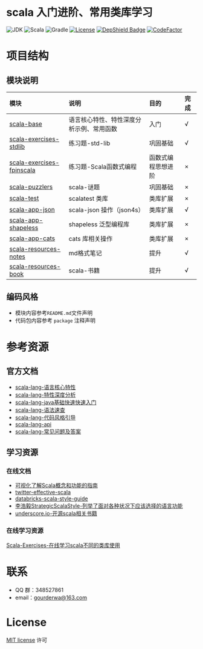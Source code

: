 # scala 入门进阶、常用类库学习
![JDK](https://img.shields.io/badge/JDK-11-brightgreen.svg?style=flat-square)
![Scala](https://img.shields.io/badge/Scala-2.13.0-brightgreen.svg?style=flat-square)
![Gradle](https://img.shields.io/badge/Gradle-5.6.2-brightgreen.svg?style=flat-square)
[![License](https://img.shields.io/github/license/mashape/apistatus.svg?style=flat-square)](https://en.wikipedia.org/wiki/MIT_License)
[![DepShield Badge](https://depshield.sonatype.org/badges/GourdErwa/scala-advanced/depshield.svg)](https://depshield.github.io)
[![CodeFactor](https://www.codefactor.io/repository/github/gourderwa/scala-advanced/badge)](https://www.codefactor.io/repository/github/gourderwa/scala-advanced)
# 项目结构
## 模块说明
|模块|说明|目的|完成|
|:---|:---|:---|:---|
|[scala-base](./scala-base)|语言核心特性、特性深度分析示例、常用函数|入门|√|
|[scala-exercises-stdlib](./scala-exercises-stdlib)|练习题-std-lib|巩固基础|√|
|[scala-exercises-fpinscala](./scala-exercises-fpinscala)|练习题-Scala函数式编程|函数式编程思想进阶|×|
|[scala-puzzlers](./scala-puzzlers)|scala-谜题|巩固基础|×|
|[scala-test](./scala-test)|scalatest 类库|类库扩展|×|
|[scala-app-json](./scala-app-json)|scala-json 操作（json4s）|类库扩展|√|
|[scala-app-shapeless](./scala-app-shapeless)|shapeless 泛型编程库|类库扩展|×|
|[scala-app-cats](./scala-app-cats)|cats 库相关操作|类库扩展|×|
|[scala-resources-notes](./scala-resources-notes)|md格式笔记|提升|√|
|[scala-resources-book](./scala-resources-book)|scala-书籍|提升|√|

## 编码风格
* 模块内容参考`README.md`文件声明
* 代码包内容参考 `package` 注释声明

# 参考资源
## 官方文档
* [scala-lang-语言核心特性](https://docs.scala-lang.org/tour/tour-of-scala.html)
* [scala-lang-特性深度分析](https://docs.scala-lang.org/overviews)
* [scala-lang-java基础快速快速入门](https://docs.scala-lang.org/tutorials/scala-for-java-programmers.html)
* [scala-lang-语法速查](https://docs.scala-lang.org/cheatsheets/index.html)
* [scala-lang-代码风格引导](https://docs.scala-lang.org/style/)
* [scala-lang-api](https://docs.scala-lang.org/api/all.html)
* [scala-lang-常见问题及答案](https://docs.scala-lang.org/tutorials/FAQ/index.html)

## 学习资源
### 在线文档
* [可视化了解Scala概念和功能的指南](https://superruzafa.github.io/visual-scala-reference/)
* [twitter-effective-scala](http://twitter.github.io/effectivescala/index-cn.html)
* [databricks-scala-style-guide](https://github.com/databricks/scala-style-guide)
* [李浩毅StrategicScalaStyle-列举了面对各种状况下应该选择的语言功能](http://www.lihaoyi.com/post/StrategicScalaStylePrincipleofLeastPower.html)
* [underscore.io-开源scala相关书籍](https://underscore.io/training/)

### 在线学习资源
[Scala-Exercises-在线学习scala不同的类库使用](https://www.scala-exercises.org/)

# 联系
* QQ 群：348527861
* email：gourderwa@163.com

# License
[MIT license](https://en.wikipedia.org/wiki/MIT_License) 许可